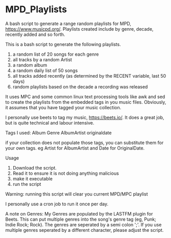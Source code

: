 # MPD_Playlists
A bash script to generate a range random playlists for MPD, https://www.musicpd.org/. Playlists created include by genre, decade, recently added and so forth.

This is a bash script to generate the following playlists. 

1) a random list of 20 songs for each genre
2) all tracks by a random Artist
3) a random album
4) a random daily list of 50 songs
5) all tracks added recently (as determined by the RECENT variable, last 50 days)
6) random playlists based on the decade a recording was released

It uses MPC and some common linux text processing tools like awk and sed to create the playlists from the embedded tags in you music files. Obviously, it assumes that you have tagged your music collection. 

I personally use beets to tag my music, https://beets.io/. It does a great job, but is quite technical and labour intensive. 

Tags I used:
Album
Genre
AlbumArtist
originaldate

if your collection does not populate those tags, you can substitute them for your own tags. eg Artist for AlbumArtist and Date for OriginalDate.

Usage
1) Download the script.
2) Read it to ensure it is not doing anything malicious
3) make it executable
4) run the script

Warning: running this script will clear you current MPD/MPC playlist

I personally use a cron job to run it once per day.

A note on Genres: My Genres are populated by the LASTFM plugin for Beets. This can put multiple genres into the song's genre tag (eg, Punk; Indie Rock; Rock). The genres are seperated by a semi colon ';'. If you use multiple genres seperated by a different character, please adjust the script.
